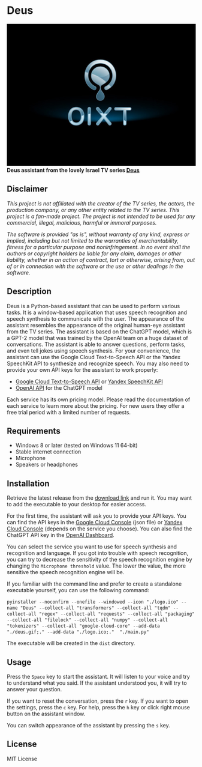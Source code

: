 # Deus

<img src="https://raw.githubusercontent.com/eddir/Deus/readme/.github/readme/deus.png" loading="eager"  alt="The Deus logo"/>
<br>
<b>Deus assistant from the lovely Israel TV series <a href="https://en.wikipedia.org/wiki/Deus_(TV_series)">Deus</a></b>

## Disclaimer

_This project is not affiliated with the creator of the TV series, the actors, the production company, or any other 
entity related to the TV series. This project is a fan-made project. The project is not intended to be used for any 
commercial, illegal, malicious, harmful or immoral purposes._

_The software is provided "as is", without warranty of any kind, express or implied, including but not limited to the 
warranties of merchantability, fitness for a particular purpose and noninfringement. In no event shall the authors or
copyright holders be liable for any claim, damages or other liability, whether in an action of contract, tort or
otherwise, arising from, out of or in connection with the software or the use or other dealings in the software._

## Description

Deus is a Python-based assistant that can be used to perform various tasks. It is a window-based application that
uses speech recognition and speech synthesis to communicate with the user. The appearance of the assistant resembles
the appearance of the original human-eye assistant from the TV series. The assistant is based on the ChatGPT
model, which is a GPT-2 model that was trained by the OpenAI team on a huge dataset of conversations. The assistant
is able to answer questions, perform tasks, and even tell jokes using speech synthesis. For your convenience, the
assistant can use the Google Cloud Text-to-Speech API or the Yandex SpeechKit API to synthesize and recognize speech.
You may also need to provide your own API keys for the assistant to work properly: 

* [Google Cloud Text-to-Speech API](https://cloud.google.com/text-to-speech) or [Yandex SpeechKit API](https://cloud.yandex.com/services/speechkit)
* [OpenAI API](https://platform.openai.com/) for the ChatGPT model

Each service has its own pricing model. Please read the documentation of each service to learn more about the pricing. 
For new users they offer a free trial period with a limited number of requests.

## Requirements

* Windows 8 or later (tested on Windows 11 64-bit)
* Stable internet connection
* Microphone
* Speakers or headphones

## Installation

Retrieve the latest release from the [download link](https://github.com/eddir/Deus/releases/download/0.2.0/Deus.exe) 
and run it. You may want to add the executable to your desktop for easier access.

For the first time, the assistant will ask you to provide your API keys. You can find the API keys in the
[Google Cloud Console](https://console.cloud.google.com/) (json file) or 
[Yandex Cloud Console](https://console.cloud.yandex.com/) (depends on the service you choose). 
You can also find the ChatGPT API key in the [OpenAI Dashboard](https://platform.openai.com/). 

You can select the service you want to use for speech synthesis and recognition and language. If you got into trouble
with speech recognition, you can try to decrease the sensitivity of the speech recognition engine by changing the
`Microphone threshold` value. The lower the value, the more sensitive the speech recognition engine will be.

If you familiar with the command line and prefer to create a standalone executable yourself, you can use the following 
command:

```
pyinstaller --noconfirm --onefile --windowed --icon "./logo.ico" --name "Deus" --collect-all "transformers" --collect-all "tqdm" --collect-all "regex" --collect-all "requests" --collect-all "packaging" --collect-all "filelock" --collect-all "numpy" --collect-all "tokenizers" --collect-all "google-cloud-core" --add-data "./deus.gif;." --add-data "./logo.ico;."  "./main.py"
```

The executable will be created in the `dist` directory.

## Usage

Press the `Space` key to start the assistant. It will listen to your voice and try to understand what you said.
If the assistant understood you, it will try to answer your question. 

If you want to reset the conversation, press the `r` key. If you want to open the settings, press the `c` key.
For help, press the `h` key or click right mouse button on the assistant window. 

You can switch appearance of the assistant by pressing the `s` key. 

## License

MIT License